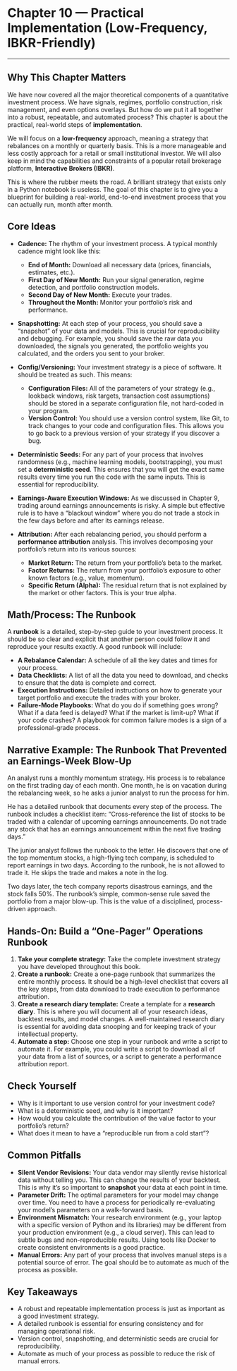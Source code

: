 # Chapter 10 — Practical Implementation (Low-Frequency, IBKR-Friendly)

***

## Why This Chapter Matters

We have now covered all the major theoretical components of a quantitative investment process. We have signals, regimes, portfolio construction, risk management, and even options overlays. But how do we put it all together into a robust, repeatable, and automated process? This chapter is about the practical, real-world steps of **implementation**.

We will focus on a **low-frequency** approach, meaning a strategy that rebalances on a monthly or quarterly basis. This is a more manageable and less costly approach for a retail or small institutional investor. We will also keep in mind the capabilities and constraints of a popular retail brokerage platform, **Interactive Brokers (IBKR)**.

This is where the rubber meets the road. A brilliant strategy that exists only in a Python notebook is useless. The goal of this chapter is to give you a blueprint for building a real-world, end-to-end investment process that you can actually run, month after month.

## Core Ideas

- **Cadence:** The rhythm of your investment process. A typical monthly cadence might look like this:
    - **End of Month:** Download all necessary data (prices, financials, estimates, etc.).
    - **First Day of New Month:** Run your signal generation, regime detection, and portfolio construction models.
    - **Second Day of New Month:** Execute your trades.
    - **Throughout the Month:** Monitor your portfolio’s risk and performance.

- **Snapshotting:** At each step of your process, you should save a “snapshot” of your data and models. This is crucial for reproducibility and debugging. For example, you should save the raw data you downloaded, the signals you generated, the portfolio weights you calculated, and the orders you sent to your broker.

- **Config/Versioning:** Your investment strategy is a piece of software. It should be treated as such. This means:
    - **Configuration Files:** All of the parameters of your strategy (e.g., lookback windows, risk targets, transaction cost assumptions) should be stored in a separate configuration file, not hard-coded in your program.
    - **Version Control:** You should use a version control system, like Git, to track changes to your code and configuration files. This allows you to go back to a previous version of your strategy if you discover a bug.

- **Deterministic Seeds:** For any part of your process that involves randomness (e.g., machine learning models, bootstrapping), you must set a **deterministic seed**. This ensures that you will get the exact same results every time you run the code with the same inputs. This is essential for reproducibility.

- **Earnings-Aware Execution Windows:** As we discussed in Chapter 9, trading around earnings announcements is risky. A simple but effective rule is to have a “blackout window” where you do not trade a stock in the few days before and after its earnings release.

- **Attribution:** After each rebalancing period, you should perform a **performance attribution** analysis. This involves decomposing your portfolio’s return into its various sources:
    - **Market Return:** The return from your portfolio’s beta to the market.
    - **Factor Returns:** The return from your portfolio’s exposure to other known factors (e.g., value, momentum).
    - **Specific Return (Alpha):** The residual return that is not explained by the market or other factors. This is your true alpha.

## Math/Process: The Runbook

A **runbook** is a detailed, step-by-step guide to your investment process. It should be so clear and explicit that another person could follow it and reproduce your results exactly. A good runbook will include:

- **A Rebalance Calendar:** A schedule of all the key dates and times for your process.
- **Data Checklists:** A list of all the data you need to download, and checks to ensure that the data is complete and correct.
- **Execution Instructions:** Detailed instructions on how to generate your target portfolio and execute the trades with your broker.
- **Failure-Mode Playbooks:** What do you do if something goes wrong? What if a data feed is delayed? What if the market is limit-up? What if your code crashes? A playbook for common failure modes is a sign of a professional-grade process.

## Narrative Example: The Runbook That Prevented an Earnings-Week Blow-Up

An analyst runs a monthly momentum strategy. His process is to rebalance on the first trading day of each month. One month, he is on vacation during the rebalancing week, so he asks a junior analyst to run the process for him.

He has a detailed runbook that documents every step of the process. The runbook includes a checklist item: “Cross-reference the list of stocks to be traded with a calendar of upcoming earnings announcements. Do not trade any stock that has an earnings announcement within the next five trading days.”

The junior analyst follows the runbook to the letter. He discovers that one of the top momentum stocks, a high-flying tech company, is scheduled to report earnings in two days. According to the runbook, he is not allowed to trade it. He skips the trade and makes a note in the log.

Two days later, the tech company reports disastrous earnings, and the stock falls 50%. The runbook’s simple, common-sense rule saved the portfolio from a major blow-up. This is the value of a disciplined, process-driven approach.

## Hands-On: Build a “One-Pager” Operations Runbook

1.  **Take your complete strategy:** Take the complete investment strategy you have developed throughout this book.
2.  **Create a runbook:** Create a one-page runbook that summarizes the entire monthly process. It should be a high-level checklist that covers all the key steps, from data download to trade execution to performance attribution.
3.  **Create a research diary template:** Create a template for a **research diary**. This is where you will document all of your research ideas, backtest results, and model changes. A well-maintained research diary is essential for avoiding data snooping and for keeping track of your intellectual property.
4.  **Automate a step:** Choose one step in your runbook and write a script to automate it. For example, you could write a script to download all of your data from a list of sources, or a script to generate a performance attribution report.

## Check Yourself

- Why is it important to use version control for your investment code?
- What is a deterministic seed, and why is it important?
- How would you calculate the contribution of the value factor to your portfolio’s return?
- What does it mean to have a “reproducible run from a cold start”?

## Common Pitfalls

- **Silent Vendor Revisions:** Your data vendor may silently revise historical data without telling you. This can change the results of your backtest. This is why it’s so important to **snapshot** your data at each point in time.
- **Parameter Drift:** The optimal parameters for your model may change over time. You need to have a process for periodically re-evaluating your model’s parameters on a walk-forward basis.
- **Environment Mismatch:** Your research environment (e.g., your laptop with a specific version of Python and its libraries) may be different from your production environment (e.g., a cloud server). This can lead to subtle bugs and non-reproducible results. Using tools like Docker to create consistent environments is a good practice.
- **Manual Errors:** Any part of your process that involves manual steps is a potential source of error. The goal should be to automate as much of the process as possible.

## Key Takeaways

-   A robust and repeatable implementation process is just as important as a good investment strategy.
-   A detailed runbook is essential for ensuring consistency and for managing operational risk.
-   Version control, snapshotting, and deterministic seeds are crucial for reproducibility.
-   Automate as much of your process as possible to reduce the risk of manual errors.
